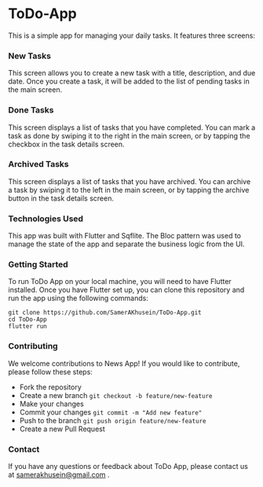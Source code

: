 # ToDo-App
This is a simple app for managing your daily tasks. It features three screens:

### New Tasks

This screen allows you to create a new task with a title, description, and due date. Once you create a task, it will be added to the list of pending tasks in the main screen.

### Done Tasks 

This screen displays a list of tasks that you have completed. You can mark a task as done by swiping it to the right in the main screen, or by tapping the checkbox in the task details screen.

### Archived Tasks

This screen displays a list of tasks that you have archived. You can archive a task by swiping it to the left in the main screen, or by tapping the archive button in the task details screen.

### Technologies Used

This app was built with Flutter and Sqflite. The Bloc pattern was used to manage the state of the app and separate the business logic from the UI.

### Getting Started

To run ToDo App on your local machine, you will need to have Flutter installed. Once you have Flutter set up, you can clone this repository and run the app using the following commands:

```
git clone https://github.com/SamerAKhusein/ToDo-App.git
cd ToDo-App
flutter run
```
### Contributing

We welcome contributions to News App! If you would like to contribute, please follow these steps:

- Fork the repository
- Create a new branch ``` git checkout -b feature/new-feature ```
- Make your changes
- Commit your changes ``` git commit -m "Add new feature" ```
- Push to the branch ``` git push origin feature/new-feature ```
- Create a new Pull Request


### Contact

If you have any questions or feedback about ToDo App, please contact us at samerakhusein@gmail.com .
